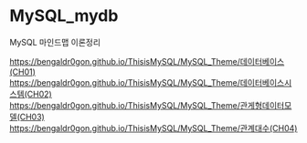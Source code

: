 # MySQL_mydb
MySQL 마인드맵 이론정리

https://bengaldr0gon.github.io/ThisisMySQL/MySQL_Theme/데이터베이스(CH01)<br>
https://bengaldr0gon.github.io/ThisisMySQL/MySQL_Theme/데이터베이스시스템(CH02)<br>
https://bengaldr0gon.github.io/ThisisMySQL/MySQL_Theme/관게형데이터모델(CH03)<br>
https://bengaldr0gon.github.io/ThisisMySQL/MySQL_Theme/관계대수(CH04)<br>
